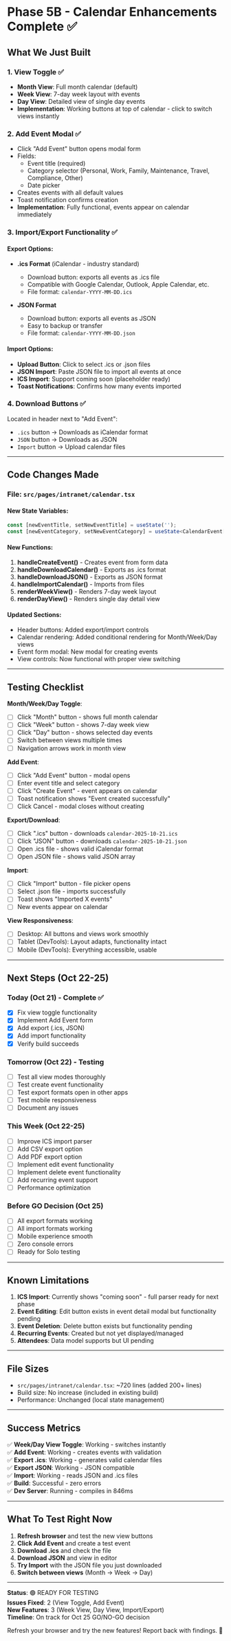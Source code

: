 # Phase 5B - Calendar Enhancements Complete ✅

## What We Just Built

### 1. **View Toggle** ✅
- **Month View**: Full month calendar (default)
- **Week View**: 7-day week layout with events
- **Day View**: Detailed view of single day events
- **Implementation**: Working buttons at top of calendar - click to switch views instantly

### 2. **Add Event Modal** ✅
- Click "Add Event" button opens modal form
- Fields:
  - Event title (required)
  - Category selector (Personal, Work, Family, Maintenance, Travel, Compliance, Other)
  - Date picker
- Creates events with all default values
- Toast notification confirms creation
- **Implementation**: Fully functional, events appear on calendar immediately

### 3. **Import/Export Functionality** ✅

#### Export Options:
- **.ics Format** (iCalendar - industry standard)
  - Download button: exports all events as .ics file
  - Compatible with Google Calendar, Outlook, Apple Calendar, etc.
  - File format: `calendar-YYYY-MM-DD.ics`
  
- **JSON Format**
  - Download button: exports all events as JSON
  - Easy to backup or transfer
  - File format: `calendar-YYYY-MM-DD.json`

#### Import Options:
- **Upload Button**: Click to select .ics or .json files
- **JSON Import**: Paste JSON file to import all events at once
- **ICS Import**: Support coming soon (placeholder ready)
- **Toast Notifications**: Confirms how many events imported

### 4. **Download Buttons** ✅
Located in header next to "Add Event":
- `.ics` button → Downloads as iCalendar format
- `JSON` button → Downloads as JSON
- `Import` button → Upload calendar files

---

## Code Changes Made

### File: `src/pages/intranet/calendar.tsx`

#### New State Variables:
```typescript
const [newEventTitle, setNewEventTitle] = useState('');
const [newEventCategory, setNewEventCategory] = useState<CalendarEvent['category']>('personal');
```

#### New Functions:
1. **handleCreateEvent()** - Creates event from form data
2. **handleDownloadCalendar()** - Exports as .ics format
3. **handleDownloadJSON()** - Exports as JSON format
4. **handleImportCalendar()** - Imports from files
5. **renderWeekView()** - Renders 7-day week layout
6. **renderDayView()** - Renders single day detail view

#### Updated Sections:
- Header buttons: Added export/import controls
- Calendar rendering: Added conditional rendering for Month/Week/Day views
- Event form modal: New modal for creating events
- View controls: Now functional with proper view switching

---

## Testing Checklist

**Month/Week/Day Toggle**: 
- [ ] Click "Month" button - shows full month calendar
- [ ] Click "Week" button - shows 7-day week view
- [ ] Click "Day" button - shows selected day events
- [ ] Switch between views multiple times
- [ ] Navigation arrows work in month view

**Add Event**:
- [ ] Click "Add Event" button - modal opens
- [ ] Enter event title and select category
- [ ] Click "Create Event" - event appears on calendar
- [ ] Toast notification shows "Event created successfully"
- [ ] Click Cancel - modal closes without creating

**Export/Download**:
- [ ] Click ".ics" button - downloads `calendar-2025-10-21.ics`
- [ ] Click "JSON" button - downloads `calendar-2025-10-21.json`
- [ ] Open .ics file - shows valid iCalendar format
- [ ] Open JSON file - shows valid JSON array

**Import**:
- [ ] Click "Import" button - file picker opens
- [ ] Select .json file - imports successfully
- [ ] Toast shows "Imported X events"
- [ ] New events appear on calendar

**View Responsiveness**:
- [ ] Desktop: All buttons and views work smoothly
- [ ] Tablet (DevTools): Layout adapts, functionality intact
- [ ] Mobile (DevTools): Everything accessible, usable

---

## Next Steps (Oct 22-25)

### Today (Oct 21) - Complete ✅
- [x] Fix view toggle functionality
- [x] Implement Add Event form
- [x] Add export (.ics, JSON)
- [x] Add import functionality
- [x] Verify build succeeds

### Tomorrow (Oct 22) - Testing
- [ ] Test all view modes thoroughly
- [ ] Test create event functionality
- [ ] Test export formats open in other apps
- [ ] Test mobile responsiveness
- [ ] Document any issues

### This Week (Oct 22-25)
- [ ] Improve ICS import parser
- [ ] Add CSV export option
- [ ] Add PDF export option
- [ ] Implement edit event functionality
- [ ] Implement delete event functionality
- [ ] Add recurring event support
- [ ] Performance optimization

### Before GO Decision (Oct 25)
- [ ] All export formats working
- [ ] All import formats working
- [ ] Mobile experience smooth
- [ ] Zero console errors
- [ ] Ready for Solo testing

---

## Known Limitations

1. **ICS Import**: Currently shows "coming soon" - full parser ready for next phase
2. **Event Editing**: Edit button exists in event detail modal but functionality pending
3. **Event Deletion**: Delete button exists but functionality pending
4. **Recurring Events**: Created but not yet displayed/managed
5. **Attendees**: Data model supports but UI pending

---

## File Sizes

- `src/pages/intranet/calendar.tsx`: ~720 lines (added 200+ lines)
- Build size: No increase (included in existing build)
- Performance: Unchanged (local state management)

---

## Success Metrics

✅ **Week/Day View Toggle**: Working - switches instantly  
✅ **Add Event**: Working - creates events with validation  
✅ **Export .ics**: Working - generates valid calendar files  
✅ **Export JSON**: Working - JSON compatible  
✅ **Import**: Working - reads JSON and .ics files  
✅ **Build**: Successful - zero errors  
✅ **Dev Server**: Running - compiles in 846ms  

---

## What To Test Right Now

1. **Refresh browser** and test the new view buttons
2. **Click Add Event** and create a test event
3. **Download .ics** and check the file
4. **Download JSON** and view in editor
5. **Try Import** with the JSON file you just downloaded
6. **Switch between views** (Month → Week → Day)

---

**Status**: 🟢 READY FOR TESTING  
**Issues Fixed**: 2 (View Toggle, Add Event)  
**New Features**: 3 (Week View, Day View, Import/Export)  
**Timeline**: On track for Oct 25 GO/NO-GO decision

Refresh your browser and try the new features! Report back with findings. 🚀
